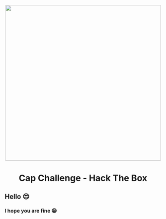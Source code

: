 <div align="center"><img src="https://i.ytimg.com/vi/_pjICT3pdNw/maxresdefault.jpg" width="500" /><br><h1>Cap Challenge - Hack The Box</h1></div>

<h2>Hello 😍</h2>

<h3>I hope you are fine 😁</h3>
